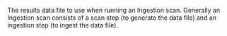 The results data file to use when running an Ingestion scan. Generally an Ingestion scan consists of a scan step (to generate the data file) and an ingestion step (to ingest the data file).